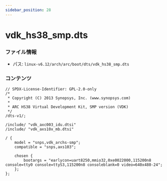 ```yaml
---
sidebar_position: 28
---
```

# vdk_hs38_smp.dts

### ファイル情報

- パス: `linux-v6.12/arch/arc/boot/dts/vdk_hs38_smp.dts`

### コンテンツ

```dts
// SPDX-License-Identifier: GPL-2.0-only
/*
 * Copyright (C) 2013 Synopsys, Inc. (www.synopsys.com)
 *
 * ARC HS38 Virtual Development Kit, SMP version (VDK)
 */
/dts-v1/;

/include/ "vdk_axc003_idu.dtsi"
/include/ "vdk_axs10x_mb.dtsi"

/ {
	model = "snps,vdk_archs-smp";
	compatible = "snps,axs103";

	chosen {
		bootargs = "earlycon=uart8250,mmio32,0xe0022000,115200n8 console=tty0 console=ttyS3,115200n8 consoleblank=0 video=640x480-24";
	};
};

```

